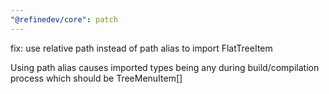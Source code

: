 ```yaml
---
"@refinedev/core": patch
---
```


fix: use relative path instead of path alias to import FlatTreeItem

Using path alias causes imported types being any during build/compilation process which should be TreeMenuItem[]
